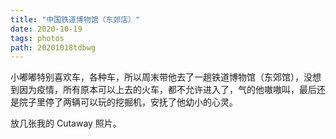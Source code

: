 ```yaml
---
title: "中国铁道博物馆（东郊店）"
date: 2020-10-19
tags: photos
path: 20201018tdbwg
---
```


小嘟嘟特别喜欢车，各种车，所以周末带他去了一趟铁道博物馆（东郊馆），没想到因为疫情，所有原本可以上去的火车，都不允许进入了，气的他嗷嗷叫，最后还是院子里停了两辆可以玩的挖掘机，安抚了他幼小的心灵。

放几张我的 Cutaway 照片。